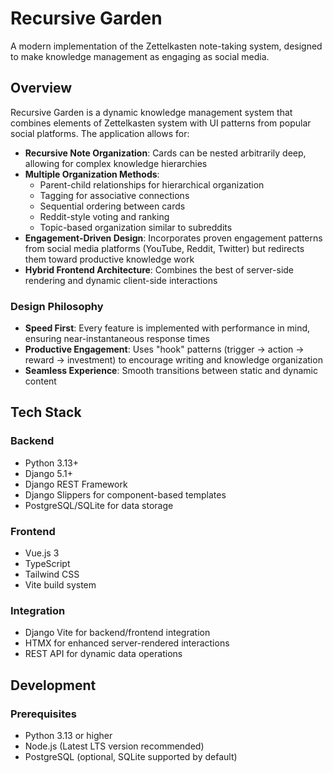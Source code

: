# Recursive Garden

A modern implementation of the Zettelkasten note-taking system, designed to make knowledge management as engaging as social media.

## Overview

Recursive Garden is a dynamic knowledge management system that combines elements of Zettelkasten system with UI patterns from popular social platforms. The application allows for:

- **Recursive Note Organization**: Cards can be nested arbitrarily deep, allowing for complex knowledge hierarchies
- **Multiple Organization Methods**:
  - Parent-child relationships for hierarchical organization
  - Tagging for associative connections
  - Sequential ordering between cards
  - Reddit-style voting and ranking
  - Topic-based organization similar to subreddits
- **Engagement-Driven Design**: Incorporates proven engagement patterns from social media platforms (YouTube, Reddit, Twitter) but redirects them toward productive knowledge work
- **Hybrid Frontend Architecture**: Combines the best of server-side rendering and dynamic client-side interactions

### Design Philosophy

- **Speed First**: Every feature is implemented with performance in mind, ensuring near-instantaneous response times
- **Productive Engagement**: Uses "hook" patterns (trigger → action → reward → investment) to encourage writing and knowledge organization
- **Seamless Experience**: Smooth transitions between static and dynamic content

## Tech Stack

### Backend
- Python 3.13+
- Django 5.1+
- Django REST Framework
- Django Slippers for component-based templates
- PostgreSQL/SQLite for data storage

### Frontend
- Vue.js 3
- TypeScript
- Tailwind CSS
- Vite build system

### Integration
- Django Vite for backend/frontend integration
- HTMX for enhanced server-rendered interactions
- REST API for dynamic data operations

## Development

### Prerequisites
- Python 3.13 or higher
- Node.js (Latest LTS version recommended)
- PostgreSQL (optional, SQLite supported by default)
